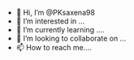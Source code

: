 - 👋 Hi, I’m @PKsaxena98
- 👀 I’m interested in ...
- 🌱 I’m currently learning ....
- 💞️ I’m looking to collaborate on ...
- 📫 How to reach me....
<!---
PKsaxena98/PKsaxena98 is a ✨ special ✨ repository because its `README.md` (this file) appears on your GitHub profile.
You can click the Preview link to take a look at your changes.
--->
